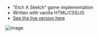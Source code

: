 * "Etch A Sketch" game implementation
* Written with vanilla HTML/CSS/JS
* [See the live version here](https://serkancanseven.github.io/etch-a-sketch/src/)

![image](https://github.com/serkancanseven/etch-a-sketch/assets/8261847/645ef3ec-c164-4b1a-8078-5f7751103025)
